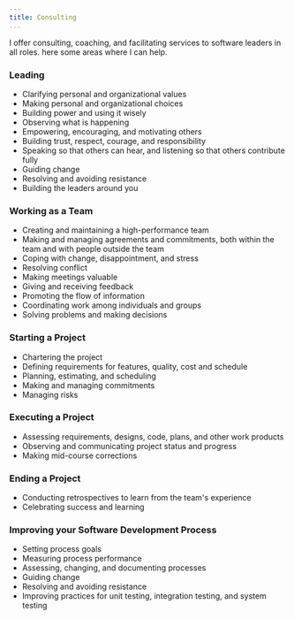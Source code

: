 ```yaml
---
title: Consulting
...
```


I offer consulting, coaching, and facilitating services
to software leaders in all roles.
here some areas where I can help.

### Leading
 - Clarifying personal and organizational values
 - Making personal and organizational choices
 - Building power and using it wisely
 - Observing what is happening
 - Empowering, encouraging, and motivating others
 - Building trust, respect, courage, and responsibility
 - Speaking so that others can hear, and listening so that others contribute fully
 - Guiding change
 - Resolving and avoiding resistance
 - Building the leaders around you

### Working as a Team

 - Creating and maintaining a high-performance team
 - Making and managing agreements and commitments, both within the team and with people outside the team
 - Coping with change, disappointment, and stress
 - Resolving conflict
 - Making meetings valuable
 - Giving and receiving feedback
 - Promoting the flow of information
 - Coordinating work among individuals and groups
 - Solving problems and making decisions

### Starting a Project

 - Chartering the project
 - Defining requirements for features, quality, cost and schedule
 - Planning, estimating, and scheduling
 - Making and managing commitments
 - Managing risks

### Executing a Project

 - Assessing requirements, designs, code, plans, and other work products
 - Observing and communicating project status and progress
 - Making mid-course corrections

### Ending a Project

 - Conducting retrospectives to learn from the team's experience
 - Celebrating success and learning

### Improving your Software Development Process

 - Setting process goals
 - Measuring process performance
 - Assessing, changing, and documenting processes
 - Guiding change
 - Resolving and avoiding resistance
 - Improving practices for unit testing, integration testing, and system testing

